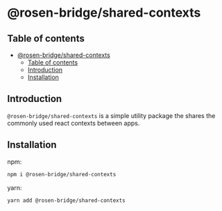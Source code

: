 # @rosen-bridge/shared-contexts

## Table of contents

- [@rosen-bridge/shared-contexts](#rosen-bridge/sahred-contexts)
  - [Table of contents](#table-of-contents)
  - [Introduction](#introduction)
  - [Installation](#installation)

## Introduction

`@rosen-bridge/shared-contexts` is a simple utility package the shares the commonly used
react contexts between apps.

## Installation

npm:

```sh
npm i @rosen-bridge/shared-contexts
```

yarn:

```sh
yarn add @rosen-bridge/shared-contexts
```
